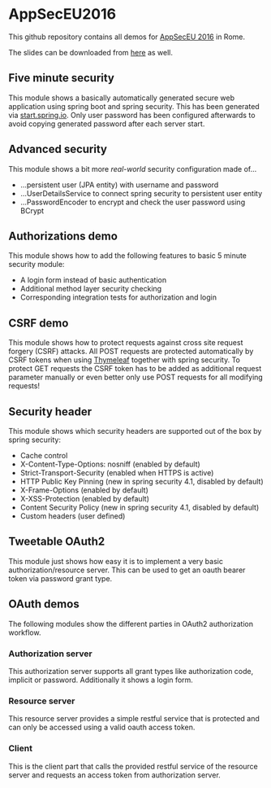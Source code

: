 # AppSecEU2016

This github repository contains all demos
for [AppSecEU 2016](http://2016.appsec.eu) in Rome.

The slides can be downloaded from [here](https://github.com/andifalk/appseceu2016/raw/master/appseceu-2016-building-secure-cloud-native-apps-spring.pdf) as well.

## Five minute security
This module shows a basically automatically generated secure web application
using spring boot and spring security. This has been generated
via [start.spring.io](http://start.spring.io). Only user password has been
configured afterwards to avoid copying generated password after each server start.

## Advanced security
This module shows a bit more _real-world_ security configuration made of...

* ...persistent user (JPA entity) with username and password
* ...UserDetailsService to connect spring security to persistent user entity
* ...PasswordEncoder to encrypt and check the user password using BCrypt

## Authorizations demo
This module shows how to add the following features to basic 5 minute security module:

* A login form instead of basic authentication
* Additional method layer security checking
* Corresponding integration tests for authorization and login

## CSRF demo
This module shows how to protect requests against cross site request forgery (CSRF) attacks.
All POST requests are protected automatically by CSRF tokens when using [Thymeleaf](http://www.thymeleaf.org/)
together with spring security.
To protect GET requests the CSRF token has to be added as additional request parameter manually or even better
only use POST requests for all modifying requests!

## Security header
This module shows which security headers are supported out of the box by spring security:

* Cache control
* X-Content-Type-Options: nosniff (enabled by default)
* Strict-Transport-Security (enabled when HTTPS is active)
* HTTP Public Key Pinning (new in spring security 4.1, disabled by default)
* X-Frame-Options (enabled by default)
* X-XSS-Protection (enabled by default)
* Content Security Policy (new in spring security 4.1, disabled by default)
* Custom headers (user defined)

## Tweetable OAuth2
This module just shows how easy it is to implement a very basic
authorization/resource server. This can be used to get an oauth bearer token
via password grant type.

## OAuth demos
The following modules show the different parties in OAuth2 authorization workflow.
### Authorization server
This authorization server supports all grant types like authorization code, implicit or password.
Additionally it shows a login form.
### Resource server
This resource server provides a simple restful service that is protected
and can only be accessed using a valid oauth access token.
### Client
This is the client part that calls the provided restful service of the resource server and
requests an access token from authorization server.
